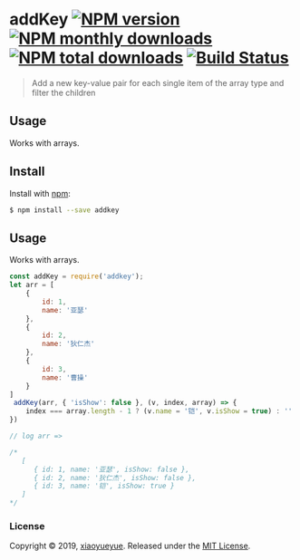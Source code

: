# addKey [![NPM version](https://img.shields.io/npm/v/addkey.svg?style=flat)](https://www.npmjs.com/package/addkey) [![NPM monthly downloads](https://img.shields.io/npm/dm/addkey.svg?style=flat)](https://npmjs.org/package/addkey) [![NPM total downloads](https://img.shields.io/npm/dt/addkey.svg?style=flat)](https://npmjs.org/package/addkey) [![Build Status](https://travis-ci.org/xiaoyueyue165/addKey.svg?branch=master)](https://travis-ci.org/xiaoyueyue165/addKey)
> Add a new key-value pair for each single item of the array type and filter the children


## Usage

Works with arrays.

## Install

Install with [npm](https://www.npmjs.com/):

```sh
$ npm install --save addkey
```

## Usage

Works with arrays.

```js
const addKey = require('addkey');
let arr = [
    {
        id: 1,
        name: '亚瑟'
    },
    {
        id: 2,
        name: '狄仁杰'
    },
    {
        id: 3,
        name: '曹操'
    }
]
 addKey(arr, { 'isShow': false }, (v, index, array) => {
    index === array.length - 1 ? (v.name = '铠', v.isShow = true) : ''
})

// log arr =>

/*  
   [
      { id: 1, name: '亚瑟', isShow: false },
      { id: 2, name: '狄仁杰', isShow: false },
      { id: 3, name: '铠', isShow: true }
   ] 
*/
```


### License

Copyright © 2019, [xiaoyueyue](https://github.com/xiaoyueyue165).
Released under the [MIT License](LICENSE).

